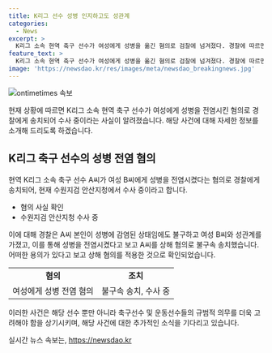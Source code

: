 ```yaml
---
title: K리그 선수 성병 인지하고도 성관계
categories:
  - News
excerpt: >
  K리그 소속 현역 축구 선수가 여성에게 성병을 옮긴 혐의로 검찰에 넘겨졌다. 경찰에 따르면, 30대 남성 A씨는 상해 혐의로 지난 5월 불구속 송치됐으며, 현재 수원지검 안산지청이 수사 중이다. A씨는 본인이 성병에 감염된 상태임에도 여성 B씨와 성관계를 가진 후 병을 옮긴 것으로 보고, 미필적 고의가 있다고 보고 상해 혐의를 적용해 송치했다.
feature_text: >
  K리그 소속 현역 축구 선수가 여성에게 성병을 옮긴 혐의로 검찰에 넘겨졌다. 경찰에 따르면, 30대 남성 A씨는 상해 혐의로 지난 5월 불구속 송치됐으며, 현재 수원지검 안산지청이 수사 중이다. A씨는 본인이 성병에 감염된 상태임에도 여성 B씨와 성관계를 가진 후 병을 옮긴 것으로 보고, 미필적 고의가 있다고 보고 상해 혐의를 적용해 송치했다.
image: 'https://newsdao.kr/res/images/meta/newsdao_breakingnews.jpg'
---
```


<p><img src="https://newsdao.kr/res/images/meta/newsdao_breakingnews.jpg" alt="ontimetimes 속보" /></p>

<p>현재 상황에 따르면 K리그 소속 현역 축구 선수가 여성에게 성병을 전염시킨 혐의로 경찰에게 송치되어 수사 중이라는 사실이 알려졌습니다. 해당 사건에 대해 자세한 정보를 소개해 드리도록 하겠습니다. </p>

<h2 data-ke-size="size26">K리그 축구 선수의 성병 전염 혐의</h2>

<p>현역 K리그 소속 축구 선수 A씨가 여성 B씨에게 성병을 전염시켰다는 혐의로 경찰에게 송치되어, 현재 수원지검 안산지청에서 수사 중이라고 합니다.</p>

<ul>
  <li>혐의 사실 확인</li>
  <li>수원지검 안산지청 수사 중</li>
</ul>

<p>이에 대해 경찰은 A씨 본인이 성병에 감염된 상태임에도 불구하고 여성 B씨와 성관계를 가졌고, 이를 통해 성병을 전염시켰다고 보고 A씨를 상해 혐의로 불구속 송치했습니다. 어떠한 용의가 있다고 보고 상해 혐의를 적용한 것으로 확인되었습니다.</p>

<table>
  <tr>
    <td style="text-align: center; height: 17px;"><b>혐의</b></td>
    <td style="text-align: center; height: 17px;"><b>조치</b></td>
  </tr>
  <tr>
    <td style="text-align: center; height: 17px;">여성에게 성병 전염 혐의</td>
    <td style="text-align: center; height: 17px;">불구속 송치, 수사 중</td>
  </tr>
</table>

<p>이러한 사건은 해당 선수 뿐만 아니라 축구선수 및 운동선수들의 규범적 의무를 더욱 고려해야 함을 상기시키며, 해당 사건에 대한 추가적인 소식을 기다리고 있습니다.</p>
실시간 뉴스 속보는, <a href="https://newsdao.kr" rel="dofollow">https://newsdao.kr</a>


